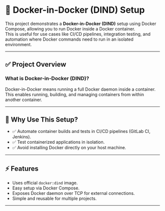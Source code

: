# 🚀 Docker-in-Docker (DIND) Setup

This project demonstrates a **Docker-in-Docker (DIND)** setup using Docker Compose, allowing you to run Docker inside a Docker container.  
This is useful for use cases like CI/CD pipelines, integration testing, and automation where Docker commands need to run in an isolated environment.

---

## ✅ Project Overview

### What is Docker-in-Docker (DIND)?
Docker-in-Docker means running a full Docker daemon inside a container.  
This enables running, building, and managing containers from within another container.

---

## 🎯 Why Use This Setup?

- ✅ Automate container builds and tests in CI/CD pipelines (GitLab CI, Jenkins).
- ✅ Test containerized applications in isolation.
- ✅ Avoid installing Docker directly on your host machine.
  
---

## ⚡ Features

- Uses official `docker:dind` image.
- Easy setup via Docker Compose.
- Exposes Docker daemon over TCP for external connections.
- Simple and reusable for multiple projects.
  
---

